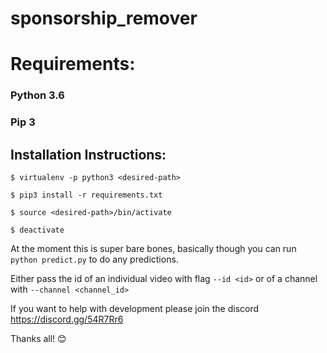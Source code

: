 # sponsorship_remover

# Requirements:
### Python 3.6
### Pip 3

## Installation Instructions:

`$ virtualenv -p python3 <desired-path>`

`$ pip3 install -r requirements.txt`

`$ source <desired-path>/bin/activate`

`$ deactivate`


At the moment this is super bare bones, basically though you can run `python predict.py` to do any predictions.

Either pass the id of an individual video with flag `--id <id>` or of a channel with `--channel <channel_id>`

If you want to help with development please join the discord https://discord.gg/54R7Rr6

Thanks all! 😊
